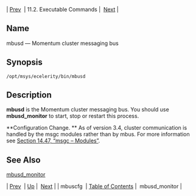 | [Prev](executable.mbuscfg)  | 11.2. Executable Commands |  [Next](executable.mbusd_monitor.php) |

<a name="executable.mbusd"></a>
## Name

mbusd — Momentum cluster messaging bus

## Synopsis

`/opt/msys/ecelerity/bin/mbusd`

<a name="idp14765792"></a>
## Description

**mbusd** is the Momentum cluster messaging bus. You should use **mbusd_monitor** to start, stop or restart this process.

**Configuration Change. ** As of version 3.4, cluster communication is handled by the msgc modules rather than by mbus. For more information see [Section 14.47, “msgc – Modules”](modules.msgc "14.47. msgc – Modules").

<a name="idp14770720"></a>
## See Also

[mbusd_monitor](executable.mbusd_monitor "mbusd_monitor")

| [Prev](executable.mbuscfg)  | [Up](exe.commands.details.php) |  [Next](executable.mbusd_monitor.php) |
| mbuscfg  | [Table of Contents](index) |  mbusd_monitor |
